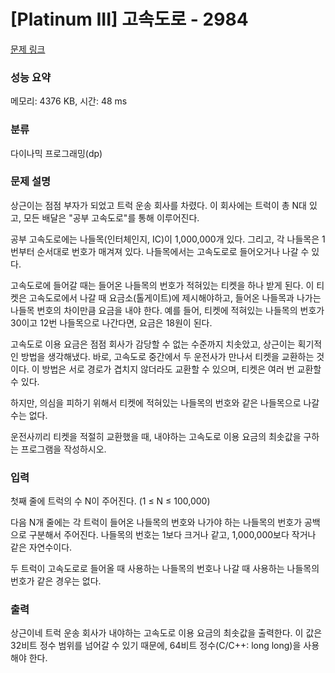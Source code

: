 # [Platinum III] 고속도로 - 2984 

[문제 링크](https://www.acmicpc.net/problem/2984) 

### 성능 요약

메모리: 4376 KB, 시간: 48 ms

### 분류

다이나믹 프로그래밍(dp)

### 문제 설명

<p>상근이는 점점 부자가 되었고 트럭 운송 회사를 차렸다. 이 회사에는 트럭이 총 N대 있고, 모든 배달은 "공부 고속도로"를 통해 이루어진다.</p>

<p>공부 고속도로에는 나들목(인터체인지, IC)이 1,000,000개 있다. 그리고, 각 나들목은 1번부터 순서대로 번호가 매겨져 있다. 나들목에서는 고속도로로 들어오거나 나갈 수 있다.</p>

<p>고속도로에 들어갈 때는 들어온 나들목의 번호가 적혀있는 티켓을 하나 받게 된다. 이 티켓은 고속도로에서 나갈 때 요금소(톨게이트)에 제시해야하고, 들어온 나들목과 나가는 나들목 번호의 차이만큼 요금을 내야 한다. 예를 들어, 티켓에 적혀있는 나들목의 번호가 30이고 12번 나들목으로 나간다면, 요금은 18원이 된다.</p>

<p>고속도로 이용 요금은 점점 회사가 감당할 수 없는 수준까지 치솟았고, 상근이는 획기적인 방법을 생각해냈다. 바로, 고속도로 중간에서 두 운전사가 만나서 티켓을 교환하는 것이다. 이 방법은 서로 경로가 겹치지 않더라도 교환할 수 있으며, 티켓은 여러 번 교환할 수 있다.</p>

<p>하지만, 의심을 피하기 위해서 티켓에 적혀있는 나들목의 번호와 같은 나들목으로 나갈 수는 없다. </p>

<p>운전사끼리 티켓을 적절히 교환했을 때, 내야하는 고속도로 이용 요금의 최솟값을 구하는 프로그램을 작성하시오.</p>

### 입력 

 <p>첫째 줄에 트럭의 수 N이 주어진다. (1 ≤ N ≤ 100,000)</p>

<p>다음 N개 줄에는 각 트럭이 들어온 나들목의 번호와 나가야 하는 나들목의 번호가 공백으로 구분해서 주어진다. 나들목의 번호는 1보다 크거나 같고, 1,000,000보다 작거나 같은 자연수이다.</p>

<p>두 트럭이 고속도로로 들어올 때 사용하는 나들목의 번호나 나갈 때 사용하는 나들목의 번호가 같은 경우는 없다.</p>

### 출력 

 <p>상근이네 트럭 운송 회사가 내야하는 고속도로 이용 요금의 최솟값을 출력한다. 이 값은 32비트 정수 범위를 넘어갈 수 있기 때문에, 64비트 정수(C/C++: long long)을 사용해야 한다.</p>

